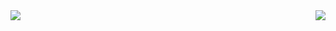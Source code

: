 <div class="border d-flex flex-justify-center">
 <div class="p-5 border bg-gray-light"><img align="left" src="https://github-readme-stats.vercel.app/api?username=gabrielmartinigit&show_icons=true&theme=dracula&count_private=true" /></div>
 <div class="p-5 border bg-gray-light"><img align="right" src="https://github-readme-stats.vercel.app/api/top-langs/?username=gabrielmartinigit&layout=compact&theme=dracula" /></div>
</div>
